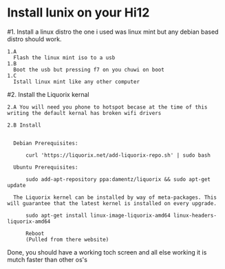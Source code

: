 # Install lunix on your Hi12


#1.
    Install a linux distro the one i used was linux mint but any debian based distro should work.
    
    1.A
      Flash the linux mint iso to a usb
    1.B
      Boot the usb but pressing f7 on you chuwi on boot
    1.C
      Istall linux mint like any other computer
     
#2.
  Install the Liquorix kernal
 
    2.A You will need you phone to hotspot becase at the time of this writing the default kernal has broken wifi drivers
    
    2.B Install
    

      Debian Prerequisites:

          curl 'https://liquorix.net/add-liquorix-repo.sh' | sudo bash

      Ubuntu Prerequisites:

          sudo add-apt-repository ppa:damentz/liquorix && sudo apt-get update

      The Liquorix kernel can be installed by way of meta-packages. This will guarantee that the latest kernel is installed on every upgrade.

          sudo apt-get install linux-image-liquorix-amd64 linux-headers-liquorix-amd64
          
          Reboot
          (Pulled from there website)
          
 
 
 Done, you should have a working toch screen and all else working it is mutch faster than other os's
